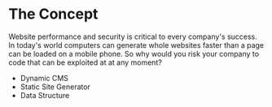 # The Concept

Website performance and security is critical to every company's success.
In today's world computers can generate whole websites faster than a page can be loaded on a mobile phone.
So why would you risk your company to code that can be exploited at at any moment?


* Dynamic CMS
* Static Site Generator
* Data Structure
